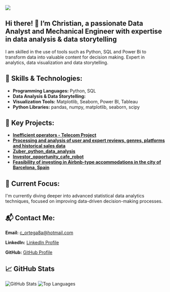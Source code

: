 ![](https://media.licdn.com/dms/image/v2/D4E16AQGIcj8lNn6DJg/profile-displaybackgroundimage-shrink_350_1400/profile-displaybackgroundimage-shrink_350_1400/0/1686761519456?e=1730332800&v=beta&t=iIBrnk31dAViu8v7bs5RClJvk_xz-bkF3DzvuaSCEQ8)

## Hi there! 👋 I’m Christian, a passionate Data Analyst and Mechanical Engineer with expertise in data analysis & data storytelling

I am skilled in the use of tools such as Python, SQL and Power Bi to transform data into valuable content for decision making. Expert in analytics, data visualization and data storytelling.

## 🔧 Skills & Technologies:
- **Programming Languages:** Python, SQL
- **Data Analysis & Data Storytelling:**
- **Visualization Tools:** Matplotlib, Seaborn, Power BI, Tableau
- **Python Libraries:** pandas, numpy, matplotlib, seaborn, scipy

## 🌟 Key Projects:
- **[Inefficient operators - Telecom Project](https://github.com/christiandavidortegaochoa1990/proyecto_4_sp14_tripleten)**
- **[Processing and analysis of user and expert reviews, genres, platforms and historical sales data](https://github.com/christiandavidortegaochoa1990/proyecto_sprint6)**
- **[Zuber_python_data_analysis](https://github.com/christiandavidortegaochoa1990/Tripleten-Data-Analyst-Projects/tree/main/10_zuber_SQL_python_sp7)**
- **[Investor_opportunity_cafe_robot](https://github.com/christiandavidortegaochoa1990/Tripleten-Data-Analyst-Projects/tree/main/7_Investor_opportunity_cafe_robot_sp10)**
- **[Feasibility of investing in Airbnb-type accommodations in the city of Barcelona, Spain](https://github.com/christiandavidortegaochoa1990/projects_portfolio/tree/Datapath)**

## 🚀 Current Focus:

I'm currently diving deeper into advanced statistical data analytics techniques, focused on improving data-driven decision-making processes.

## 📬 Contact Me:

**Email:** c_ortega8a@hotmail.com  

**LinkedIn:** [LinkedIn Profile](https://www.linkedin.com/in/christiandavidortegaochoa1990/)

**GitHub:** [GitHub Profile](https://github.com/christiandavidortegaochoa1990)

## 📈 GitHub Stats
![GitHub Stats](https://github-readme-stats.vercel.app/api?username=christiandavidortegaochoa1990&show_icons=true&hide_title=true&count_private=true&hide=prs)
![Top Languages](https://github-readme-stats.vercel.app/api/top-langs/?username=christiandavidortegaochoa1990&layout=compact)
